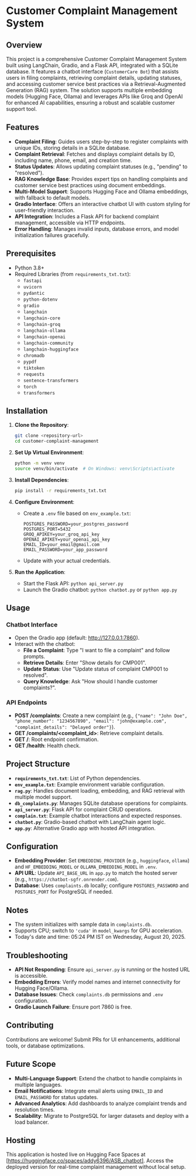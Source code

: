 # Customer Complaint Management System

## Overview
This project is a comprehensive Customer Complaint Management System built using LangChain, Gradio, and a Flask API, integrated with a SQLite database. It features a chatbot interface (`CustomerCare Bot`) that assists users in filing complaints, retrieving complaint details, updating statuses, and accessing customer service best practices via a Retrieval-Augmented Generation (RAG) system. The solution supports multiple embedding models (Hugging Face, Ollama) and leverages APIs like Groq and OpenAI for enhanced AI capabilities, ensuring a robust and scalable customer support tool.

## Features
- **Complaint Filing**: Guides users step-by-step to register complaints with unique IDs, storing details in a SQLite database.
- **Complaint Retrieval**: Fetches and displays complaint details by ID, including name, phone, email, and creation time.
- **Status Updates**: Allows updating complaint statuses (e.g., "pending" to "resolved").
- **RAG Knowledge Base**: Provides expert tips on handling complaints and customer service best practices using document embeddings.
- **Multi-Model Support**: Supports Hugging Face and Ollama embeddings, with fallback to default models.
- **Gradio Interface**: Offers an interactive chatbot UI with custom styling for user-friendly interaction.
- **API Integration**: Includes a Flask API for backend complaint management, accessible via HTTP endpoints.
- **Error Handling**: Manages invalid inputs, database errors, and model initialization failures gracefully.

## Prerequisites
- Python 3.8+
- Required Libraries (from `requirements_txt.txt`):
  - `fastapi`
  - `uvicorn`
  - `pydantic`
  - `python-dotenv`
  - `gradio`
  - `langchain`
  - `langchain-core`
  - `langchain-groq`
  - `langchain-ollama`
  - `langchain-openai`
  - `langchain-community`
  - `langchain-huggingface`
  - `chromadb`
  - `pypdf`
  - `tiktoken`
  - `requests`
  - `sentence-transformers`
  - `torch`
  - `transformers`

## Installation

1. **Clone the Repository**:
   ```bash
   git clone <repository-url>
   cd customer-complaint-management
   ```

2. **Set Up Virtual Environment**:
   ```bash
   python -m venv venv
   source venv/bin/activate  # On Windows: venv\Scripts\activate
   ```

3. **Install Dependencies**:
   ```bash
   pip install -r requirements_txt.txt
   ```

4. **Configure Environment**:
   - Create a `.env` file based on `env_example.txt`:
     ```
     POSTGRES_PASSWORD=your_postgres_password
     POSTGRES_PORT=5432
     GROQ_APIKEY=your_groq_api_key
     OPENAI_APIKEY=your_openai_api_key
     EMAIL_ID=your_email@gmail.com
     EMAIL_PASSWORD=your_app_password
     ```
   - Update with your actual credentials.

5. **Run the Application**:
   - Start the Flask API: `python api_server.py`
   - Launch the Gradio chatbot: `python chatbot.py` or `python app.py`

## Usage

### Chatbot Interface
- Open the Gradio app (default: http://127.0.0.1:7860).
- Interact with the chatbot:
  - **File a Complaint**: Type "I want to file a complaint" and follow prompts.
  - **Retrieve Details**: Enter "Show details for CMP001".
  - **Update Status**: Use "Update status of complaint CMP001 to resolved".
  - **Query Knowledge**: Ask "How should I handle customer complaints?".

### API Endpoints
- **POST /complaints**: Create a new complaint (e.g., `{"name": "John Doe", "phone_number": "1234567890", "email": "john@example.com", "complaint_details": "Delayed order"}`).
- **GET /complaints/<complaint_id>**: Retrieve complaint details.
- **GET /**: Root endpoint confirmation.
- **GET /health**: Health check.

## Project Structure
- **`requirements_txt.txt`**: List of Python dependencies.
- **`env_example.txt`**: Example environment variable configuration.
- **`rag.py`**: Handles document loading, embedding, and RAG retrieval with multiple model support.
- **`db_complaints.py`**: Manages SQLite database operations for complaints.
- **`api_server.py`**: Flask API for complaint CRUD operations.
- **`complain.txt`**: Example chatbot interactions and expected responses.
- **`chatbot.py`**: Gradio-based chatbot with LangChain agent logic.
- **`app.py`**: Alternative Gradio app with hosted API integration.

## Configuration
- **Embedding Provider**: Set `EMBEDDING_PROVIDER` (e.g., `huggingface`, `ollama`) and `HF_EMBEDDING_MODEL` or `OLLAMA_EMBEDDING_MODEL` in `.env`.
- **API URL**: Update `API_BASE_URL` in `app.py` to match the hosted server (e.g., `https://chatbot-sgfr.onrender.com`).
- **Database**: Uses `complaints.db` locally; configure `POSTGRES_PASSWORD` and `POSTGRES_PORT` for PostgreSQL if needed.

## Notes
- The system initializes with sample data in `complaints.db`.
- Supports CPU; switch to `'cuda'` in `model_kwargs` for GPU acceleration.
- Today's date and time: 05:24 PM IST on Wednesday, August 20, 2025.

## Troubleshooting
- **API Not Responding**: Ensure `api_server.py` is running or the hosted URL is accessible.
- **Embedding Errors**: Verify model names and internet connectivity for Hugging Face/Ollama.
- **Database Issues**: Check `complaints.db` permissions and `.env` configuration.
- **Gradio Launch Failure**: Ensure port 7860 is free.

## Contributing
Contributions are welcome! Submit PRs for UI enhancements, additional tools, or database optimizations.

## Future Scope
- **Multi-Language Support**: Extend the chatbot to handle complaints in multiple languages.
- **Email Notifications**: Integrate email alerts using `EMAIL_ID` and `EMAIL_PASSWORD` for status updates.
- **Advanced Analytics**: Add dashboards to analyze complaint trends and resolution times.
- **Scalability**: Migrate to PostgreSQL for larger datasets and deploy with a load balancer.

## Hosting
This application is hosted live on Hugging Face Spaces at [https://huggingface.co/spaces/addy6396/ASB_chatbot]. Access the deployed version for real-time complaint management without local setup.
